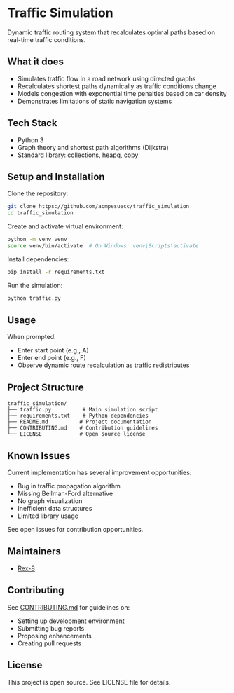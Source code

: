 # Traffic Simulation

Dynamic traffic routing system that recalculates optimal paths based on real-time traffic conditions.

## What it does

- Simulates traffic flow in a road network using directed graphs
- Recalculates shortest paths dynamically as traffic conditions change
- Models congestion with exponential time penalties based on car density
- Demonstrates limitations of static navigation systems

## Tech Stack

- Python 3
- Graph theory and shortest path algorithms (Dijkstra)
- Standard library: collections, heapq, copy

## Setup and Installation

Clone the repository:
```bash
git clone https://github.com/acmpesuecc/traffic_simulation
cd traffic_simulation
```

Create and activate virtual environment:
```bash
python -m venv venv
source venv/bin/activate  # On Windows: venv\Scripts\activate
```

Install dependencies:
```bash
pip install -r requirements.txt
```

Run the simulation:
```bash
python traffic.py
```

## Usage

When prompted:
- Enter start point (e.g., A)
- Enter end point (e.g., F)
- Observe dynamic route recalculation as traffic redistributes

## Project Structure

```
traffic_simulation/
├── traffic.py          # Main simulation script
├── requirements.txt    # Python dependencies
├── README.md          # Project documentation
├── CONTRIBUTING.md    # Contribution guidelines
└── LICENSE            # Open source license
```

## Known Issues

Current implementation has several improvement opportunities:
- Bug in traffic propagation algorithm
- Missing Bellman-Ford alternative
- No graph visualization
- Inefficient data structures
- Limited library usage

See open issues for contribution opportunities.

## Maintainers

- [Rex-8](https://github.com/Rex-8)

## Contributing

See [CONTRIBUTING.md](CONTRIBUTING.md) for guidelines on:
- Setting up development environment
- Submitting bug reports
- Proposing enhancements
- Creating pull requests

## License

This project is open source. See LICENSE file for details.